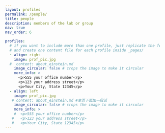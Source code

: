 ```yaml
---
layout: profiles
permalink: /people/
title: people
description: members of the lab or group
nav: true
nav_order: 6

profiles:
  # if you want to include more than one profile, just replicate the following block
  # and create one content file for each profile inside _pages/
  - align: right
    image: prof_pic.jpg
  #  content: about_einstein.md
    image_circular: false # crops the image to make it circular
    more_info: >
      <p>555 your office number</p>
      <p>123 your address street</p>
      <p>Your City, State 12345</p>
  - align: left
    image: prof_pic.jpg
   # content: about_einstein.md #主页下面加一段话
    image_circular: false # crops the image to make it circular
    more_info: >
    #  <p>555 your office number</p>
   #   <p>123 your address street</p>
   #   <p>Your City, State 12345</p>
---
```

